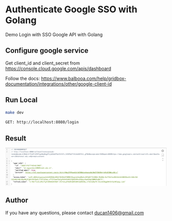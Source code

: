 # Authenticate Google SSO with Golang

Demo Login with SSO Google API with Golang

## Configure google service

Get client_id and client_secret from https://console.cloud.google.com/apis/dashboard

Follow the docs: https://www.balbooa.com/help/gridbox-documentation/integrations/other/google-client-id

## Run Local

```bash
make dev
```

```bash
GET: http://localhost:8080/login
```

## Result

![google-sso](assets/google-sso.png)

## Author

If you have any questions, please contact ducan1406@gmail.com
